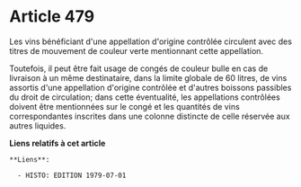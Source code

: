 # Article 479

Les vins bénéficiant d'une appellation d'origine contrôlée circulent avec des titres de mouvement de couleur verte
mentionnant cette appellation.

Toutefois, il peut être fait usage de congés de couleur bulle en cas de livraison à un même destinataire, dans la limite
globale de 60 litres, de vins assortis d'une appellation d'origine contrôlée et d'autres boissons passibles du droit de
circulation; dans cette éventualité, les appellations contrôlées doivent être mentionnées sur le congé et les quantités de
vins correspondantes inscrites dans une colonne distincte de celle réservée aux autres liquides.

**Liens relatifs à cet article**

	**Liens**:

	  - HISTO: EDITION 1979-07-01
